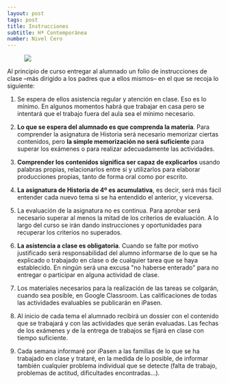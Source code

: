 ```yaml
---
layout: post
tags: post
title: Instrucciones
subtitle: Hª Contemporánea
number: Nivel Cero
---
```


<picture>
  <figure>
    <img src="https://images.squarespace-cdn.com/content/v1/5c12933f365f02733c923e4e/1623380723446-2WDA6T5POR2DAY2A0R1T/tyler-hobbs-fidenza-shape-example.png?format=2500w">
  </figure>
</picture>

Al principio de curso entregar al alumnado un folio de instrucciones de clase –más dirigido a los padres que a ellos mismos– en el que se recoja lo siguiente:

1. Se espera de ellos asistencia regular y atención en clase. Eso es lo mínimo. En algunos momentos habrá que trabajar en casa pero se intentará que el trabajo fuera del aula sea el mínimo necesario.

2. **Lo que se espera del alumnado es que comprenda la materia**. Para comprender la asignatura de Historia será necesario memorizar ciertas contenidos, pero **la simple memorización no será suficiente** para superar los exámenes o para realizar adecuadamente las actividades.

3. **Comprender los contenidos significa ser capaz de explicarlos** usando palabras propias, relacionarlos entre sí y utilizarlos para elaborar producciones propias, tanto de forma oral como por escrito.

4. **La asignatura de Historia de 4º es acumulativa**, es decir, será más fácil entender cada nuevo tema si se ha entendido el anterior, y viceversa.

5. La evaluación de la asignatura no es continua. Para aprobar será necesario superar al menos la mitad de los criterios de evaluación. A lo largo del curso se irán dando instrucciones y oportunidades para recuperar los criterios no superados.

6. **La asistencia a clase es obligatoria**. Cuando se falte por motivo justificado será responsabilidad del alumno informarse de lo que se ha explicado o trabajado en clase o de cualquier tarea que se haya establecido. En ningún será una excusa "no haberse enterado" para no entregar o participar en alguna actividad de clase.

7. Los materiales necesarios para la realización de las tareas se colgarán, cuando sea posible, en Google Classroom. Las calificaciones de todas las actividades evaluables se publicarán en iPasen.

8. Al inicio de cada tema el alumnado recibirá un dossier con el contenido que se trabajará y con las actividades que serán evaluadas. Las fechas de los exámenes y de la entrega de trabajos se fijará en clase con tiempo suficiente.

9. Cada semana informaré por iPasen a las familias de lo que se ha trabajado en clase y trataré, en la medida de lo posible, de informar también cualquier problema individual que se detecte (falta de trabajo, problemas de actitud, dificultades encontradas…).
